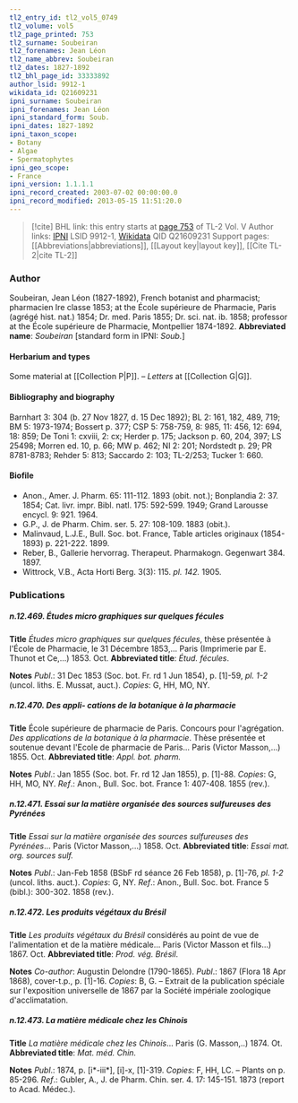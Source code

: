 ```yaml
---
tl2_entry_id: tl2_vol5_0749
tl2_volume: vol5
tl2_page_printed: 753
tl2_surname: Soubeiran
tl2_forenames: Jean Léon
tl2_name_abbrev: Soubeiran
tl2_dates: 1827-1892
tl2_bhl_page_id: 33333892
author_lsid: 9912-1
wikidata_id: Q21609231
ipni_surname: Soubeiran
ipni_forenames: Jean Léon
ipni_standard_form: Soub.
ipni_dates: 1827-1892
ipni_taxon_scope: 
- Botany
- Algae
- Spermatophytes
ipni_geo_scope: 
- France
ipni_version: 1.1.1.1
ipni_record_created: 2003-07-02 00:00:00.0
ipni_record_modified: 2013-05-15 11:51:20.0
---
```


> [!cite] BHL link: this entry starts at [page 753](https://www.biodiversitylibrary.org/page/33333892) of TL-2 Vol. V
> Author links: [IPNI](https://www.ipni.org/a/9912-1) LSID 9912-1, [Wikidata](https://www.wikidata.org/wiki/Q21609231) QID Q21609231
> Support pages: [[Abbreviations|abbreviations]], [[Layout key|layout key]], [[Cite TL-2|cite TL-2]]

### Author

Soubeiran, Jean Léon (1827-1892), French botanist and pharmacist; pharmacien Ire classe 1853; at the École supérieure de Pharmacie, Paris (agrégé hist. nat.) 1854; Dr. med. Paris 1855; Dr. sci. nat. ib. 1858; professor at the École supérieure de Pharmacie, Montpellier 1874-1892. 
**Abbreviated name**: *Soubeiran* \[standard form in IPNI: *Soub.*\]

#### Herbarium and types

Some material at [[Collection P|P]]. – *Letters* at [[Collection G|G]].

#### Bibliography and biography

Barnhart 3: 304 (b. 27 Nov 1827, d. 15 Dec 1892); BL 2: 161, 182, 489, 719; BM 5: 1973-1974; Bossert p. 377; CSP 5: 758-759, 8: 985, 11: 456, 12: 694, 18: 859; De Toni 1: cxviii, 2: cx; Herder p. 175; Jackson p. 60, 204, 397; LS 25498; Morren ed. 10, p. 66; MW p. 462; NI 2: 201; Nordstedt p. 29; PR 8781-8783; Rehder 5: 813; Saccardo 2: 103; TL-2/253; Tucker 1: 660.

#### Biofile

- Anon., Amer. J. Pharm. 65: 111-112. 1893 (obit. not.); Bonplandia 2: 37. 1854; Cat. livr. impr. Bibl. natl. 175: 592-599. 1949; Grand Larousse encycl. 9: 921. 1964.
- G.P., J. de Pharm. Chim. ser. 5. 27: 108-109. 1883 (obit.).
- Malinvaud, L.J.E., Bull. Soc. bot. France, Table articles originaux (1854-1893) p. 221-222. 1899.
- Reber, B., Gallerie hervorrag. Therapeut. Pharmakogn. Gegenwart 384. 1897.
- Wittrock, V.B., Acta Horti Berg. 3(3): 115. *pl. 142.* 1905.

### Publications

##### n.12.469. Études micro graphiques sur quelques fécules

**Title**
*Études micro graphiques sur quelques fécules*, thèse présentée à l'École de Pharmacie, le 31 Décembre 1853,... Paris (Imprimerie par E. Thunot et Ce,...) 1853. Oct.
**Abbreviated title**: *Étud. fécules*.

**Notes**
*Publ*.: 31 Dec 1853 (Soc. bot. Fr. rd 1 Jun 1854), p. \[1\]-59, *pl. 1-2* (uncol. liths. E. Mussat, auct.). *Copies*: G, HH, MO, NY.

##### n.12.470. Des appli- cations de la botanique à la pharmacie

**Title**
École supérieure de pharmacie de Paris. Concours pour l'agrégation. *Des applications de la botanique à la pharmacie*. Thèse présentée et soutenue devant l'Ecole de pharmacie de Paris... Paris (Victor Masson,...) 1855. Oct.
**Abbreviated title**: *Appl. bot. pharm.*

**Notes**
*Publ*.: Jan 1855 (Soc. bot. Fr. rd 12 Jan 1855), p. \[1\]-88. *Copies*: G, HH, MO, NY.
*Ref*.: Anon., Bull. Soc. bot. France 1: 407-408. 1855 (rev.).

##### n.12.471. Essai sur la matière organisée des sources sulfureuses des Pyrénées

**Title**
*Essai sur la matière organisée des sources sulfureuses des Pyrénées*... Paris (Victor Masson,...) 1858. Oct.
**Abbreviated title**: *Essai mat. org. sources sulf.*

**Notes**
*Publ*.: Jan-Feb 1858 (BSbF rd séance 26 Feb 1858), p. \[1\]-76, *pl. 1-2* (uncol. liths. auct.).
*Copies*: G, NY.
*Ref*.: Anon., Bull. Soc. bot. France 5 (bibl.): 300-302. 1858 (rev.).

##### n.12.472. Les produits végétaux du Brésil

**Title**
*Les produits végétaux du Brésil* considérés au point de vue de l'alimentation et de la matière médicale... Paris (Victor Masson et fils...) 1867. Oct.
**Abbreviated title**: *Prod. vég. Brésil*.

**Notes**
*Co-author*: Augustin Delondre (1790-1865).
*Publ*.: 1867 (Flora 18 Apr 1868), cover-t.p., p. \[1\]-16. *Copies*: B, G. – Extrait de la publication spéciale sur l'exposition universelle de 1867 par la Société impériale zoologique d'acclimatation.

##### n.12.473. La matière médicale chez les Chinois

**Title**
*La matière médicale chez les Chinois*... Paris (G. Masson,..) 1874. Ot.
**Abbreviated title**: *Mat. méd. Chin.*

**Notes**
*Publ*.: 1874, p. \[i\*-iii\*\], \[i\]-x, \[1\]-319. *Copies*: F, HH, LC. – Plants on p. 85-296.
*Ref*.: Gubler, A., J. de Pharm. Chin. ser. 4. 17: 145-151. 1873 (report to Acad. Médec.).

